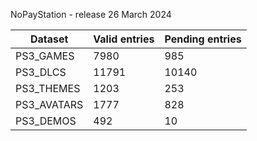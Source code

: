 NoPayStation - release 26 March 2024

|  Dataset  |Valid entries|Pending entries|
|-----------|-------------|---------------|
| PS3_GAMES |     7980    |      985      |
|  PS3_DLCS |    11791    |     10140     |
| PS3_THEMES|     1203    |      253      |
|PS3_AVATARS|     1777    |      828      |
| PS3_DEMOS |     492     |       10      |